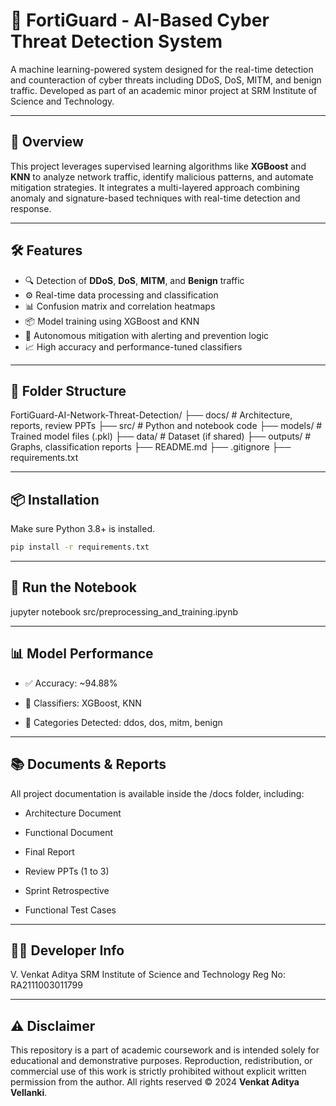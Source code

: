 # 🚨 FortiGuard - AI-Based Cyber Threat Detection System

A machine learning-powered system designed for the real-time detection and counteraction of cyber threats including DDoS, DoS, MITM, and benign traffic. Developed as part of an academic minor project at SRM Institute of Science and Technology.

---

## 📌 Overview

This project leverages supervised learning algorithms like **XGBoost** and **KNN** to analyze network traffic, identify malicious patterns, and automate mitigation strategies. It integrates a multi-layered approach combining anomaly and signature-based techniques with real-time detection and response.

---

## 🛠 Features

- 🔍 Detection of **DDoS**, **DoS**, **MITM**, and **Benign** traffic
- ⚙️ Real-time data processing and classification
- 📊 Confusion matrix and correlation heatmaps
- 📦 Model training using XGBoost and KNN
- 🚨 Autonomous mitigation with alerting and prevention logic
- 📈 High accuracy and performance-tuned classifiers

---

## 📁 Folder Structure

FortiGuard-AI-Network-Threat-Detection/
├── docs/ # Architecture, reports, review PPTs
├── src/ # Python and notebook code
├── models/ # Trained model files (.pkl)
├── data/ # Dataset (if shared)
├── outputs/ # Graphs, classification reports
├── README.md
├── .gitignore
├── requirements.txt


---

## 📦 Installation

Make sure Python 3.8+ is installed.

```bash
pip install -r requirements.txt
```
---

## 🚀 Run the Notebook

jupyter notebook src/preprocessing_and_training.ipynb

---

## 📊 Model Performance

- ✅ Accuracy: ~94.88%

- 🧠 Classifiers: XGBoost, KNN

- 📌 Categories Detected: ddos, dos, mitm, benign

---

## 📚 Documents & Reports

All project documentation is available inside the /docs folder, including:

- Architecture Document

- Functional Document

- Final Report

- Review PPTs (1 to 3)

- Sprint Retrospective

- Functional Test Cases

---

## 👨‍💻 Developer Info

V. Venkat Aditya
SRM Institute of Science and Technology
Reg No: RA2111003011799

---

## ⚠️ Disclaimer

This repository is a part of academic coursework and is intended solely for educational and demonstrative purposes.
Reproduction, redistribution, or commercial use of this work is strictly prohibited without explicit written permission from the author.
All rights reserved © 2024 **Venkat Aditya Vellanki**.
